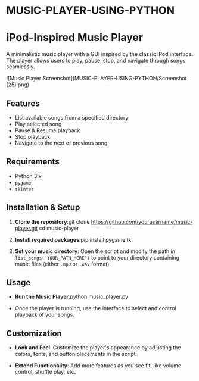 # MUSIC-PLAYER-USING-PYTHON

# iPod-Inspired Music Player

A minimalistic music player with a GUI inspired by the classic iPod interface. The player allows users to play, pause, stop, and navigate through songs seamlessly.

![Music Player Screenshot](MUSIC-PLAYER-USING-PYTHON/Screenshot (25).png)

## Features

- List available songs from a specified directory
- Play selected song
- Pause & Resume playback
- Stop playback
- Navigate to the next or previous song

## Requirements

- Python 3.x
- `pygame`
- `tkinter`

## Installation & Setup

1. **Clone the repository**:git clone https://github.com/yourusername/music-player.git
cd music-player

2. **Install required packages**:pip install pygame tk
  
3. **Set your music directory**:
   Open the script and modify the path in `list_songs('YOUR_PATH_HERE')` to point to your directory containing music files (either `.mp3` or `.wav` format).

## Usage

- **Run the Music Player**:python music_player.py

- Once the player is running, use the interface to select and control playback of your songs.

## Customization

- **Look and Feel**: Customize the player's appearance by adjusting the colors, fonts, and button placements in the script.
  
- **Extend Functionality**: Add more features as you see fit, like volume control, shuffle play, etc.


